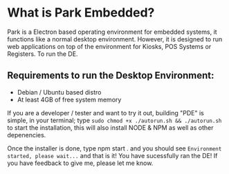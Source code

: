 # What is Park Embedded?

Park is a Electron based operating environment for embedded systems, it functions like a normal desktop environment. However, it is designed to run web applications on top of the environment for Kiosks, POS Systems or Registers.
To run the DE.

## Requirements to run the Desktop Environment:
- Debian / Ubuntu based distro
- At least 4GB of free system memory

If you are a developer / tester and want to try it out, building "PDE" is simple, in your terminal; type ```sudo chmod +x ./autorun.sh && ./autorun.sh``` to start the installation, this will also install NODE & NPM as well as other depenencies.

Once the installer is done, type npm start . and you should see ```Environment started, please wait...``` and that is it! You have sucessfully ran the DE! If you have feedback to give me, please let me know.
